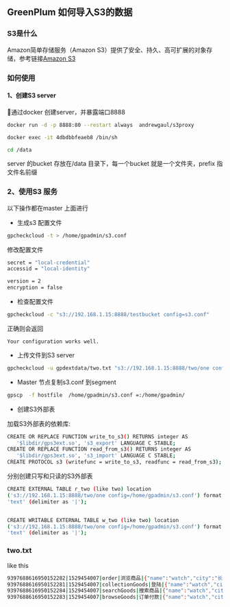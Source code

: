 ## GreenPlum 如何导入S3的数据

### S3是什么
Amazon简单存储服务（Amazon S3）提供了安全、持久、高可扩展的对象存储，参考链接[Amazon S3](https://aws.amazon.com/cn/s3/)

### 如何使用

#### 1、创建S3 server
通过docker 创建server，并暴露端口8888
``` bash
docker run -d -p 8888:80 --restart always  andrewgaul/s3proxy

docker exec -it 4dbdbbfeaeb8 /bin/sh

cd /data
```
server 的bucket 存放在/data 目录下，每一个bucket 就是一个文件夹，prefix 指文件名前缀


### 2、使用S3 服务
以下操作都在master 上面进行
- 生成s3 配置文件
``` bash
gpcheckcloud -t > /home/gpadmin/s3.conf
```

修改配置文件

``` bash
secret = "local-credential"
accessid = "local-identity"

version = 2
encryption = false
```

- 检查配置文件

``` bash
gpcheckcloud -c "s3://192.168.1.15:8888/testbucket config=s3.conf"
```

正确则会返回

```
Your configuration works well.
```

- 上传文件到S3 server
``` bash
gpcheckcloud -u gpdextdata/two.txt "s3://192.168.1.15:8888/two/one config=s3.conf"
```

- Master 节点复制s3.conf 到segment
``` bash
gpscp  -f hostfile  /home/gpadmin/s3.conf =:/home/gpadmin/
```

- 创建S3外部表

加载S3外部表的依赖库:
``` bash
CREATE OR REPLACE FUNCTION write_to_s3() RETURNS integer AS
   '$libdir/gps3ext.so', 's3_export' LANGUAGE C STABLE;
CREATE OR REPLACE FUNCTION read_from_s3() RETURNS integer AS
   '$libdir/gps3ext.so', 's3_import' LANGUAGE C STABLE;
CREATE PROTOCOL s3 (writefunc = write_to_s3, readfunc = read_from_s3);
```

分别创建只写和只读的S3外部表
``` bash
CREATE EXTERNAL TABLE r_two (like two) location
('s3://192.168.1.15:8888/two/one config=/home/gpadmin/s3.conf') format
'text' (delimiter as '|');


CREATE WRITABLE EXTERNAL TABLE w_two (like two) location
('s3://192.168.1.15:8888/two/one config=/home/gpadmin/s3.conf') format
'text' (delimiter as '|');
```

### two.txt
like this 
``` bash
9397688616950152282|1529454007|order|浏览商品|{"name":"watch","city":"长沙"}|2018-06-20
9397688616950152281|1529454007|collectionGoods|登陆|{"name":"watch","city":"上海"}|2018-06-20
9397688616950152284|1529454007|searchGoods|搜索商品|{"name":"watch","city":"深圳","brand":"Hair","price":6034.851}|2018-06-20
9397688616950152283|1529454007|browseGoods|订单付款|{"name":"watch","city":"深圳","brand":"Apple","price":8510.112}|2018-06-20
```
